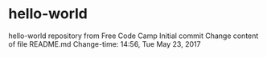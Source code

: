 # hello-world
hello-world repository from Free Code Camp
Initial commit
Change content of file README.md
Change-time: 14:56, Tue May 23, 2017
